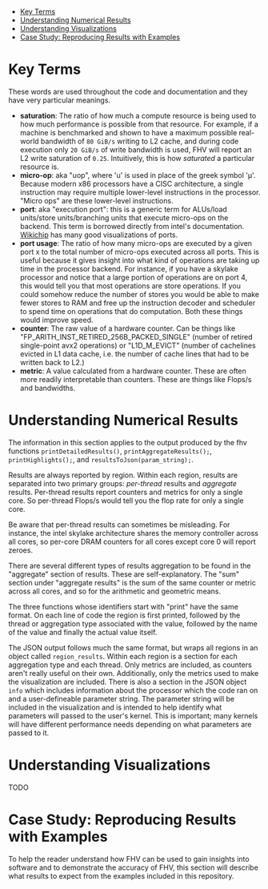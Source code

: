 - [Key Terms](#key-terms)
- [Understanding Numerical Results](#understanding-numerical-results)
- [Understanding Visualizations](#understanding-visualizations)
- [Case Study: Reproducing Results with Examples](#case-study-reproducing-results-with-examples)

# Key Terms

These words are used throughout the code and documentation and they have very
particular meanings.

- **saturation**: The ratio of how much a compute resource is being used to how
  much performance is possible from that resource. For example, if a machine is
  benchmarked and shown to have a maximum possible real-world bandwidth of `80
  GiB/s` writing to L2 cache, and during code execution only `20 GiB/s` of
  write bandwidth is used, FHV will report an L2 write saturation of `0.25`.
  Intuitively, this is how *saturated* a particular resource is.
- **micro-op**: aka "uop", where 'u' is used in place of the greek symbol 'μ'.
  Because modern x86 processors have a CISC architecture, a single instruction
  may require multiple lower-level instructions in the processor. "Micro ops"
  are these lower-level instructions. 
- **port**: aka "execution port": this is a generic term for ALUs/load
  units/store units/branching units that execute micro-ops on the backend. This
  term is borrowed directly from intel's documentation.
  [Wikichip](https://en.wikichip.org/wiki/intel/microarchitectures/skylake_(client)#Individual_Core)
  has many good visualizations of ports.
- **port usage**: The ratio of how many micro-ops are executed by a given port
  x to the total number of micro-ops executed across all ports. This is useful
  because it gives insight into what kind of operations are taking up time in
  the processor backend. For instance, if you have a skylake processor and
  notice that a large portion of operations are on port 4, this would tell you
  that most operations are store operations. If you could somehow reduce the
  number of stores you would be able to make fewer stores to RAM and free up
  the instruction decoder and scheduler to spend time on operations that do
  computation. Both these things would improve speed.
- **counter**: The raw value of a hardware counter. Can be things like
  "FP_ARITH_INST_RETIRED_256B_PACKED_SINGLE" (number of retired single-point
  avx2 operations) or "L1D_M_EVICT" (number of cachelines evicted in L1 data
  cache, i.e. the number of cache lines that had to be written back to L2.) 
- **metric**: A value calculated from a hardware counter. These are often more
  readily interpretable than counters. These are things like Flops/s and
  bandwidths. 

# Understanding Numerical Results

The information in this section applies to the output produced by the fhv
functions `printDetailedResults()`, `printAggregateResults();`,
`printHighlights();`, and `resultsToJson(param_string);`. 

Results are always reported by region. Within each region, results are
separated into two primary groups: *per-thread* results and *aggregate*
results. Per-thread results report counters and metrics for only a single core.
So per-thread Flops/s would tell you the flop rate for only a single core. 

Be aware that per-thread results can sometimes be misleading. For instance,
the intel skylake architecture shares the memory controller across all cores,
so per-core DRAM counters for all cores except core 0 will report zeroes.

There are several different types of results aggregation to be found in the
"aggregate" section of results. These are self-explanatory. The "sum" section
under "aggregate results" is the sum of the same counter or metric across all
cores, and so for the arithmetic and geometric means.

The three functions whose identifiers start with "print" have the same format.
On each line of code the region is first printed, followed by the thread or
aggregation type associated with the value, followed by the name of the value
and finally the actual value itself.

The JSON output follows much the same format, but wraps all regions in an
object called `region_results`. Within each region is a section for each
aggregation type and each thread. Only metrics are included, as counters aren't
really useful on their own. Additionally, only the metrics used to make the
visualization are included. There is also a section in the JSON object `info`
which includes information about the processor which the code ran on and a
user-defineable parameter string. The parameter string will be included in the
visualization and is intended to help identify what parameters will passed to
the user's kernel. This is important; many kernels will have different
performance needs depending on what parameters are passed to it.

# Understanding Visualizations
TODO

# Case Study: Reproducing Results with Examples

To help the reader understand how FHV can be used to gain insights into
software and to demonstrate the accuracy of FHV, this section will describe
what results to expect from the examples included in this repository. 
